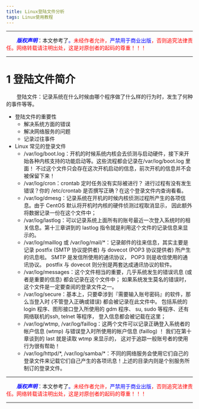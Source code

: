 ```yaml
---
title: Linux登陆文件分析
tags: Linux使用教程
---
```


------

&emsp;&emsp;<font color=blue>**_版权声明_**</font>：本文参考了<font color=blue>。</font><font color=red>未经作者允许，<font color=blue>严禁用于商业出版</font>，否则追究法律责任。网络转载请注明出处，这是对原创者的起码的尊重！！！</font>

------

# 1 登陆文件简介
&emsp;&emsp;登陆文件：记录系统在什么时候由哪个程序做了什么样的行为时，发生了何种的事件等等。
* 登陆文件的重要性
	* 解决系统方面的错误
	* 解决网络服务的问题
	* 记录过往事件
* Linux  常见的登录文件
	* /var/log/boot.log：开机的时候系统内核会去侦测与启动硬件，接下来开始各种内核支持的功能启动等。这些流程都会记录在/var/log/boot.log 里面！ 不过这个文件只会存在这次开机启动的信息，前次开机的信息并不会被保留下来！
	*  /var/log/cron：crontab 定时任务没有实际被进行？ 进行过程有没有发生错误？你的 /etc/crontab 是否撰写正确？在这个登录文件内查询看看。
	*  /var/log/dmesg：记录系统在开机的时候内核侦测过程所产生的各项信息。由于 CentOS 默认将开机时内核的硬件侦测过程取消显示， 因此额外将数据记录一份在这个文件中；
	*   /var/log/lastlog：可以记录系统上面所有的账号最近一次登入系统时的相关信息。第十三章讲到的 lastlog 指令就是利用这个文件的记录信息来显示的。
	*  /var/log/maillog 或 /var/log/mail/\*：记录邮件的往来信息，其实主要是记录 postfix (SMTP 协议提供者) 与 dovecot (POP3 协议提供者) 所产生的讯息啦。 SMTP 是发信所使用的通讯协议， POP3 则是收信使用的通讯协议。 postfix 与 dovecot 则分别是两套达成通讯协议的软件。
	*  /var/log/messages：这个文件相当的重要，几乎系统发生的错误讯息 (或者是重要的信息) 都会记录在这个文件中； 如果系统发生莫名的错误时，这个文件是一定要查阅的登录文件之一。
	*  /var/log/secure：基本上，只要牵涉到『需要输入账号密码』的软件，那么当登入时 (不管登入正确或错误) 都会被记录在此文件中。 包括系统的 login 程序、图形接口登入所使用的 gdm 程序、 su, sudo 等程序、还有网络联机的ssh, telnet 等程序， 登入信息都会被记载在这里；
	*  /var/log/wtmp, /var/log/faillog：这两个文件可以记录正确登入系统者的帐户信息 (wtmp) 与错误登入时所使用的帐户信息 (faillog) ！ 我们在第十章谈到的 last 就是读取 wtmp 来显示的， 这对于追踪一般账号者的使用行为很有帮助！
	*  /var/log/httpd/\*, /var/log/samba/\*：不同的网络服务会使用它们自己的登录文件来记载它们自己产生的各项讯息！上述的目录内则是个别服务所制订的登录文件。


------

&emsp;&emsp;<font color=blue>**_版权声明_**</font>：本文参考了<font color=blue>。</font><font color=red>未经作者允许，<font color=blue>严禁用于商业出版</font>，否则追究法律责任。网络转载请注明出处，这是对原创者的起码的尊重！！！</font>

------
